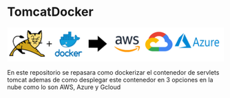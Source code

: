 # TomcatDocker

![portadas.png](/portadas.png)


En este repositorio se repasara como dockerizar el contenedor de servlets tomcat ademas de como desplegar este contenedor en 3 opciones en la nube como lo son AWS, Azure y Gcloud

